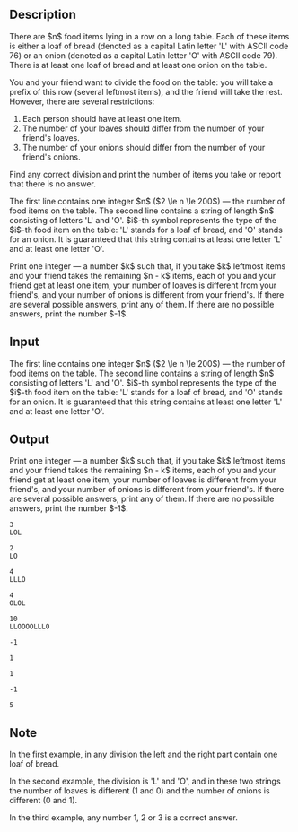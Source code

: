 ## Description

<div><p>There are $n$ food items lying in a row on a long table. Each of these items is either a loaf of bread (denoted as a capital Latin letter '<span class="tex-font-style-tt">L</span>' with ASCII code 76) or an onion (denoted as a capital Latin letter '<span class="tex-font-style-tt">O</span>' with ASCII code 79). There is at least one loaf of bread and at least one onion on the table.</p><p>You and your friend want to divide the food on the table: you will take a prefix of this row (several leftmost items), and the friend will take the rest. However, there are several restrictions: </p><ol> <li> Each person should have at least one item. </li><li> The number of your loaves should differ from the number of your friend's loaves. </li><li> The number of your onions should differ from the number of your friend's onions. </li></ol> Find any correct division and print the number of items you take or report that there is no answer.</div><div class="input-specification"><p>The first line contains one integer $n$ ($2 \le n \le 200$)&nbsp;— the number of food items on the table. The second line contains a string of length $n$ consisting of letters '<span class="tex-font-style-tt">L</span>' and '<span class="tex-font-style-tt">O</span>'. $i$-th symbol represents the type of the $i$-th food item on the table: '<span class="tex-font-style-tt">L</span>' stands for a loaf of bread, and '<span class="tex-font-style-tt">O</span>' stands for an onion. It is guaranteed that this string contains at least one letter '<span class="tex-font-style-tt">L</span>' and at least one letter '<span class="tex-font-style-tt">O</span>'.</p></div><div class="output-specification"><p>Print one integer&nbsp;— a number $k$ such that, if you take $k$ leftmost items and your friend takes the remaining $n - k$ items, each of you and your friend get at least one item, your number of loaves is different from your friend's, and your number of onions is different from your friend's. If there are several possible answers, print any of them. If there are no possible answers, print the number $-1$.</p></div>

## Input

<p>The first line contains one integer $n$ ($2 \le n \le 200$)&nbsp;— the number of food items on the table. The second line contains a string of length $n$ consisting of letters '<span class="tex-font-style-tt">L</span>' and '<span class="tex-font-style-tt">O</span>'. $i$-th symbol represents the type of the $i$-th food item on the table: '<span class="tex-font-style-tt">L</span>' stands for a loaf of bread, and '<span class="tex-font-style-tt">O</span>' stands for an onion. It is guaranteed that this string contains at least one letter '<span class="tex-font-style-tt">L</span>' and at least one letter '<span class="tex-font-style-tt">O</span>'.</p>

## Output

<p>Print one integer&nbsp;— a number $k$ such that, if you take $k$ leftmost items and your friend takes the remaining $n - k$ items, each of you and your friend get at least one item, your number of loaves is different from your friend's, and your number of onions is different from your friend's. If there are several possible answers, print any of them. If there are no possible answers, print the number $-1$.</p>





```input1|
3
LOL
```




```input2|
2
LO
```




```input3|
4
LLLO
```




```input4|
4
OLOL
```




```input5|
10
LLOOOOLLLO
```




```output1
-1
```




```output2
1
```




```output3
1
```




```output4
-1
```




```output5
5
```



## Note

<p>In the first example, in any division the left and the right part contain one loaf of bread.</p><p>In the second example, the division is '<span class="tex-font-style-tt">L</span>' and '<span class="tex-font-style-tt">O</span>', and in these two strings the number of loaves is different (1 and 0) and the number of onions is different (0 and 1).</p><p>In the third example, any number 1, 2 or 3 is a correct answer.</p><p> </p>
